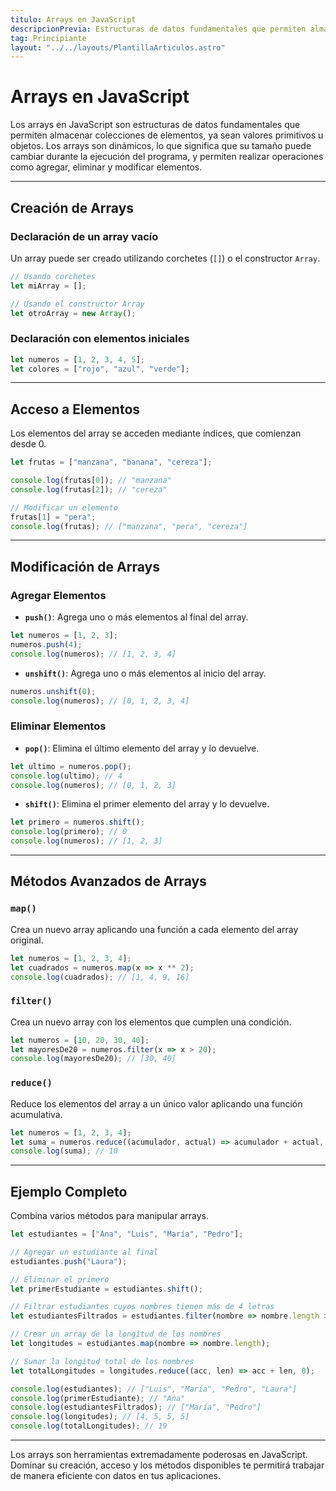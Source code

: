 ```yaml
---
titulo: Arrays en JavaScript
descripcionPrevia: Estructuras de datos fundamentales que permiten almacenar colecciones de elementos
tag: Principiante
layout: "../../layouts/PlantillaArticulos.astro"
---
```


# Arrays en JavaScript

Los arrays en JavaScript son estructuras de datos fundamentales que permiten almacenar colecciones de elementos, ya sean valores primitivos u objetos. Los arrays son dinámicos, lo que significa que su tamaño puede cambiar durante la ejecución del programa, y permiten realizar operaciones como agregar, eliminar y modificar elementos.

---

## Creación de Arrays

### Declaración de un array vacío
Un array puede ser creado utilizando corchetes (`[]`) o el constructor `Array`.
```javascript
// Usando corchetes
let miArray = [];

// Usando el constructor Array
let otroArray = new Array();
```

### Declaración con elementos iniciales
```javascript
let numeros = [1, 2, 3, 4, 5];
let colores = ["rojo", "azul", "verde"];
```

---

## Acceso a Elementos

Los elementos del array se acceden mediante índices, que comienzan desde 0.
```javascript
let frutas = ["manzana", "banana", "cereza"];

console.log(frutas[0]); // "manzana"
console.log(frutas[2]); // "cereza"

// Modificar un elemento
frutas[1] = "pera";
console.log(frutas); // ["manzana", "pera", "cereza"]
```

---

## Modificación de Arrays

### Agregar Elementos

- **`push()`**: Agrega uno o más elementos al final del array.
```javascript
let numeros = [1, 2, 3];
numeros.push(4);
console.log(numeros); // [1, 2, 3, 4]
```

- **`unshift()`**: Agrega uno o más elementos al inicio del array.
```javascript
numeros.unshift(0);
console.log(numeros); // [0, 1, 2, 3, 4]
```

### Eliminar Elementos

- **`pop()`**: Elimina el último elemento del array y lo devuelve.
```javascript
let ultimo = numeros.pop();
console.log(ultimo); // 4
console.log(numeros); // [0, 1, 2, 3]
```

- **`shift()`**: Elimina el primer elemento del array y lo devuelve.
```javascript
let primero = numeros.shift();
console.log(primero); // 0
console.log(numeros); // [1, 2, 3]
```

---

## Métodos Avanzados de Arrays

### `map()`
Crea un nuevo array aplicando una función a cada elemento del array original.
```javascript
let numeros = [1, 2, 3, 4];
let cuadrados = numeros.map(x => x ** 2);
console.log(cuadrados); // [1, 4, 9, 16]
```

### `filter()`
Crea un nuevo array con los elementos que cumplen una condición.
```javascript
let numeros = [10, 20, 30, 40];
let mayoresDe20 = numeros.filter(x => x > 20);
console.log(mayoresDe20); // [30, 40]
```

### `reduce()`
Reduce los elementos del array a un único valor aplicando una función acumulativa.
```javascript
let numeros = [1, 2, 3, 4];
let suma = numeros.reduce((acumulador, actual) => acumulador + actual, 0);
console.log(suma); // 10
```

---

## Ejemplo Completo

Combina varios métodos para manipular arrays.
```javascript
let estudiantes = ["Ana", "Luis", "María", "Pedro"];

// Agregar un estudiante al final
estudiantes.push("Laura");

// Eliminar el primero
let primerEstudiante = estudiantes.shift();

// Filtrar estudiantes cuyos nombres tienen más de 4 letras
let estudiantesFiltrados = estudiantes.filter(nombre => nombre.length > 4);

// Crear un array de la longitud de los nombres
let longitudes = estudiantes.map(nombre => nombre.length);

// Sumar la longitud total de los nombres
let totalLongitudes = longitudes.reduce((acc, len) => acc + len, 0);

console.log(estudiantes); // ["Luis", "María", "Pedro", "Laura"]
console.log(primerEstudiante); // "Ana"
console.log(estudiantesFiltrados); // ["María", "Pedro"]
console.log(longitudes); // [4, 5, 5, 5]
console.log(totalLongitudes); // 19
```

---

Los arrays son herramientas extremadamente poderosas en JavaScript. Dominar su creación, acceso y los métodos disponibles te permitirá trabajar de manera eficiente con datos en tus aplicaciones.

